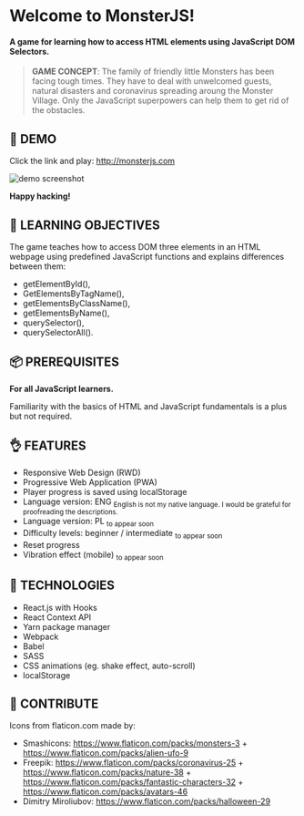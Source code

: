# Welcome to MonsterJS!

#### A game for learning how to access HTML elements using JavaScript DOM Selectors.

> **GAME CONCEPT**: The family of friendly little Monsters has been facing tough times. They have to deal with unwelcomed guests, natural disasters and coronavirus spreading aroung the Monster Village. Only the JavaScript superpowers can help them to get rid of the obstacles.

## 🦄 DEMO

Click the link and play: http://monsterjs.com

![demo screenshot](/images/demo_screen_level10.png)

**Happy hacking!**

## 🐤 LEARNING OBJECTIVES

The game teaches how to access DOM three elements in an HTML webpage using predefined JavaScript functions and explains differences between them:

* getElementById(),
* GetElementsByTagName(),
* getElementsByClassName(),
* getElementsByName(),
* querySelector(),
* querySelectorAll().

## 📦 PREREQUISITES

**For all JavaScript learners.**

Familiarity with the basics of HTML and JavaScript fundamentals is a plus but not required.

## 👌 FEATURES

* Responsive Web Design (RWD)
* Progressive Web Application (PWA)
* Player progress is saved using localStorage
* Language version: ENG <sub>English is not my native language. I would be grateful for proofreading the descriptions.</sub>
* Language version: PL <sub>to appear soon</sub>
* Difficulty levels: beginner / intermediate <sub>to appear soon</sub>
* Reset progress
* Vibration effect (mobile) <sub>to appear soon</sub>

## 📓 TECHNOLOGIES

* React.js with Hooks
* React Context API
* Yarn package manager
* Webpack
* Babel
* SASS
* CSS animations (eg. shake effect, auto-scroll)
* localStorage

## 👏 CONTRIBUTE

Icons from flaticon.com made by:
* Smashicons: https://www.flaticon.com/packs/monsters-3 + https://www.flaticon.com/packs/alien-ufo-9
* Freepik: https://www.flaticon.com/packs/coronavirus-25 + https://www.flaticon.com/packs/nature-38 + https://www.flaticon.com/packs/fantastic-characters-32 + https://www.flaticon.com/packs/avatars-46
* Dimitry Miroliubov: https://www.flaticon.com/packs/halloween-29